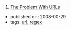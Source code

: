 1. [The Problem With URLs](https://blog.codinghorror.com/the-problem-with-urls/)
  * published on: 2008-00-29
  * tags: [url](tags/url.md), [regex](tags/regex.md)
